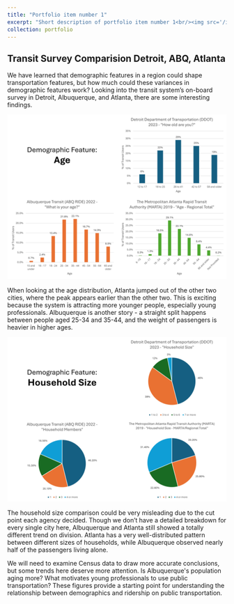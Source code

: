 ```yaml
---
title: "Portfolio item number 1"
excerpt: "Short description of portfolio item number 1<br/><img src='/images/500x300.png'>"
collection: portfolio
---
```


## Transit Survey Comparision Detroit, ABQ, Atlanta

We have learned that demographic features in a region could shape transportation features, but how much could these variances in demographic features work? Looking into the transit system’s on-board survey in Detroit, Albuquerque, and Atlanta, there are some interesting findings.

![Figure 1. Age](/images/Slide4.JPG)

When looking at the age distribution, Atlanta jumped out of the other two cities, where the peak appears earlier than the other two. This is exciting because the system is attracting more younger people, especially young professionals. Albuquerque is another story - a straight split happens between people aged 25-34 and 35-44, and the weight of passengers is heavier in higher ages. 

![Figure 2. Household](/images/Slide5.JPG)

The household size comparison could be very misleading due to the cut point each agency decided. Though we don’t have a detailed breakdown for every single city here, Albuquerque and Atlanta still showed a totally different trend on division. Atlanta has a very well-distributed pattern between different sizes of households, while Albuquerque observed nearly half of the passengers living alone. 

We will need to examine Census data to draw more accurate conclusions, but some trends here deserve more attention. Is Albuquerque's population aging more? What motivates young professionals to use public transportation? These figures provide a starting point for understanding the relationship between demographics and ridership on public transportation. 
